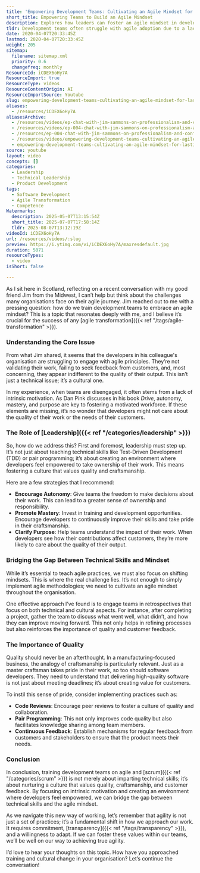 ```yaml
---
title: 'Empowering Development Teams: Cultivating an Agile Mindset for Lasting Quality'
short_title: Empowering Teams to Build an Agile Mindset
description: Explores how leaders can foster an agile mindset in development teams by promoting autonomy, mastery, purpose, and a culture of quality and continuous improvement.
tldr: Development teams often struggle with agile adoption due to a lack of intrinsic motivation and engagement with quality and customer feedback. Leadership must create an environment that fosters autonomy, mastery, and purpose, while bridging the gap between technical skills and mindset through practices like retrospectives, code reviews, and continuous feedback. Focus on building a culture that values quality and empowerment to achieve lasting agile transformation.
date: 2020-04-07T20:33:45Z
lastmod: 2020-04-07T20:33:45Z
weight: 205
sitemap:
  filename: sitemap.xml
  priority: 0.6
  changefreq: monthly
ResourceId: iCDEX6oHy7A
ResourceImport: true
ResourceType: videos
ResourceContentOrigin: AI
ResourceImportSource: Youtube
slug: empowering-development-teams-cultivating-an-agile-mindset-for-lasting-quality
aliases:
  - /resources/iCDEX6oHy7A
aliasesArchive:
  - /resources/videos/ep-chat-with-jim-sammons-on-professionalism-and-conflicting-priorities
  - /resources/videos/ep-004-chat-with-jim-sammons-on-professionalism-and-conflicting-priorities
  - /resources/ep-004-chat-with-jim-sammons-on-professionalism-and-conflicting-priorities
  - /resources/videos/empowering-development-teams-cultivating-an-agile-mindset-for-lasting-quality
  - empowering-development-teams-cultivating-an-agile-mindset-for-lasting-quality
source: youtube
layout: video
concepts: []
categories:
  - Leadership
  - Technical Leadership
  - Product Development
tags:
  - Software Development
  - Agile Transformation
  - Competence
Watermarks:
  description: 2025-05-07T13:15:54Z
  short_title: 2025-07-07T17:58:14Z
  tldr: 2025-08-07T13:12:19Z
videoId: iCDEX6oHy7A
url: /resources/videos/:slug
preview: https://i.ytimg.com/vi/iCDEX6oHy7A/maxresdefault.jpg
duration: 5071
resourceTypes:
  - video
isShort: false

---
```

As I sit here in Scotland, reflecting on a recent conversation with my good friend Jim from the Midwest, I can’t help but think about the challenges many organisations face on their agile journey. Jim reached out to me with a pressing question: how do we train development teams to embrace an agile mindset? This is a topic that resonates deeply with me, and I believe it’s crucial for the success of any [agile transformation]({{< ref "/tags/agile-transformation" >}}).

### Understanding the Core Issue

From what Jim shared, it seems that the developers in his colleague's organisation are struggling to engage with agile principles. They’re not validating their work, failing to seek feedback from customers, and, most concerning, they appear indifferent to the quality of their output. This isn’t just a technical issue; it’s a cultural one. 

In my experience, when teams are disengaged, it often stems from a lack of intrinsic motivation. As Dan Pink discusses in his book *Drive*, autonomy, mastery, and purpose are key to fostering a motivated workforce. If these elements are missing, it’s no wonder that developers might not care about the quality of their work or the needs of their customers.

### The Role of [Leadership]({{< ref "/categories/leadership" >}})

So, how do we address this? First and foremost, leadership must step up. It’s not just about teaching technical skills like Test-Driven Development (TDD) or pair programming; it’s about creating an environment where developers feel empowered to take ownership of their work. This means fostering a culture that values quality and craftsmanship.

Here are a few strategies that I recommend:

- **Encourage Autonomy**: Give teams the freedom to make decisions about their work. This can lead to a greater sense of ownership and responsibility.
- **Promote Mastery**: Invest in training and development opportunities. Encourage developers to continuously improve their skills and take pride in their craftsmanship.
- **Clarify Purpose**: Help teams understand the impact of their work. When developers see how their contributions affect customers, they’re more likely to care about the quality of their output.

### Bridging the Gap Between Technical Skills and Mindset

While it’s essential to teach agile practices, we must also focus on shifting mindsets. This is where the real challenge lies. It’s not enough to simply implement agile methodologies; we need to cultivate an agile mindset throughout the organisation.

One effective approach I’ve found is to engage teams in retrospectives that focus on both technical and cultural aspects. For instance, after completing a project, gather the team to discuss what went well, what didn’t, and how they can improve moving forward. This not only helps in refining processes but also reinforces the importance of quality and customer feedback.

### The Importance of Quality

Quality should never be an afterthought. In a manufacturing-focused business, the analogy of craftsmanship is particularly relevant. Just as a master craftsman takes pride in their work, so too should software developers. They need to understand that delivering high-quality software is not just about meeting deadlines; it’s about creating value for customers.

To instil this sense of pride, consider implementing practices such as:

- **Code Reviews**: Encourage peer reviews to foster a culture of quality and collaboration.
- **Pair Programming**: This not only improves code quality but also facilitates knowledge sharing among team members.
- **Continuous Feedback**: Establish mechanisms for regular feedback from customers and stakeholders to ensure that the product meets their needs.

### Conclusion

In conclusion, training development teams on agile and [scrum]({{< ref "/categories/scrum" >}}) is not merely about imparting technical skills; it’s about nurturing a culture that values quality, craftsmanship, and customer feedback. By focusing on intrinsic motivation and creating an environment where developers feel empowered, we can bridge the gap between technical skills and the agile mindset.

As we navigate this new way of working, let’s remember that agility is not just a set of practices; it’s a fundamental shift in how we approach our work. It requires commitment, [transparency]({{< ref "/tags/transparency" >}}), and a willingness to adapt. If we can foster these values within our teams, we’ll be well on our way to achieving true agility. 

I’d love to hear your thoughts on this topic. How have you approached training and cultural change in your organisation? Let’s continue the conversation!
